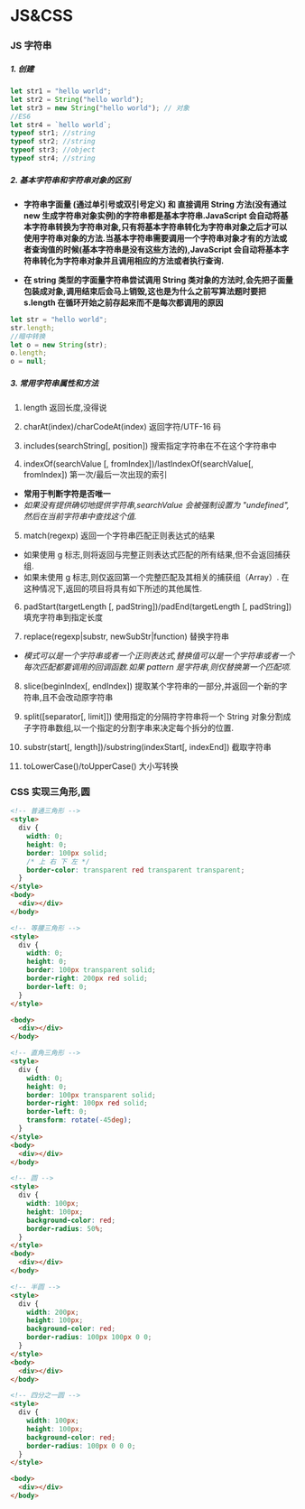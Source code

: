 # JS&CSS

### JS 字符串

##### 1. 创建

```js
let str1 = "hello world";
let str2 = String("hello world");
let str3 = new String("hello world"); // 对象
//ES6
let str4 = `hello world`;
typeof str1; //string
typeof str2; //string
typeof str3; //object
typeof str4; //string
```

##### 2. 基本字符串和字符串对象的区别

- **字符串字面量 (通过单引号或双引号定义) 和 直接调用 String 方法(没有通过 new 生成字符串对象实例)的字符串都是基本字符串.JavaScript 会自动将基本字符串转换为字符串对象,只有将基本字符串转化为字符串对象之后才可以使用字符串对象的方法.当基本字符串需要调用一个字符串对象才有的方法或者查询值的时候(基本字符串是没有这些方法的),JavaScript 会自动将基本字符串转化为字符串对象并且调用相应的方法或者执行查询.**

- **在 string 类型的字面量字符串尝试调用 String 类对象的方法时,会先把子面量包装成对象,调用结束后会马上销毁,这也是为什么之前写算法题时要把 s.length 在循环开始之前存起来而不是每次都调用的原因**

```js
let str = "hello world";
str.length;
//暗中转换
let o = new String(str);
o.length;
o = null;
```

##### 3. 常用字符串属性和方法

1. length 返回长度,没得说

2. charAt(index)/charCodeAt(index) 返回字符/UTF-16 码

3. includes(searchString[, position]) 搜索指定字符串在不在这个字符串中

4. indexOf(searchValue [, fromIndex])/lastIndexOf(searchValue[, fromIndex]) 第一次/最后一次出现的索引

- **常用于判断字符是否唯一**
- _如果没有提供确切地提供字符串,searchValue 会被强制设置为 "undefined", 然后在当前字符串中查找这个值._

5. match(regexp) 返回一个字符串匹配正则表达式的结果

- 如果使用 g 标志,则将返回与完整正则表达式匹配的所有结果,但不会返回捕获组.
- 如果未使用 g 标志,则仅返回第一个完整匹配及其相关的捕获组（Array）. 在这种情况下,返回的项目将具有如下所述的其他属性.

6. padStart(targetLength [, padString])/padEnd(targetLength [, padString]) 填充字符串到指定长度

7. replace(regexp|substr, newSubStr|function) 替换字符串

- _模式可以是一个字符串或者一个正则表达式,替换值可以是一个字符串或者一个每次匹配都要调用的回调函数.如果 pattern 是字符串,则仅替换第一个匹配项._

8. slice(beginIndex[, endIndex]) 提取某个字符串的一部分,并返回一个新的字符串,且不会改动原字符串

9. split([separator[, limit]]) 使用指定的分隔符字符串将一个 String 对象分割成子字符串数组,以一个指定的分割字串来决定每个拆分的位置.

10. substr(start[, length])/substring(indexStart[, indexEnd]) 截取字符串

11. toLowerCase()/toUpperCase() 大小写转换

### CSS 实现三角形,圆

```html
<!-- 普通三角形 -->
<style>
  div {
    width: 0;
    height: 0;
    border: 100px solid;
    /* 上 右 下 左 */
    border-color: transparent red transparent transparent;
  }
</style>
<body>
  <div></div>
</body>

<!-- 等腰三角形 -->
<style>
  div {
    width: 0;
    height: 0;
    border: 100px transparent solid;
    border-right: 200px red solid;
    border-left: 0;
  }
</style>

<body>
  <div></div>
</body>

<!-- 直角三角形 -->
<style>
  div {
    width: 0;
    height: 0;
    border: 100px transparent solid;
    border-right: 100px red solid;
    border-left: 0;
    transform: rotate(-45deg);
  }
</style>
<body>
  <div></div>
</body>

<!-- 圆 -->
<style>
  div {
    width: 100px;
    height: 100px;
    background-color: red;
    border-radius: 50%;
  }
</style>
<body>
  <div></div>
</body>

<!-- 半圆 -->
<style>
  div {
    width: 200px;
    height: 100px;
    background-color: red;
    border-radius: 100px 100px 0 0;
  }
</style>
<body>
  <div></div>
</body>

<!-- 四分之一圆 -->
<style>
  div {
    width: 100px;
    height: 100px;
    background-color: red;
    border-radius: 100px 0 0 0;
  }
</style>

<body>
  <div></div>
</body>
```
